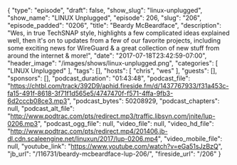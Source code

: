 {
  "type": "episode",
  "draft": false,
  "show_slug": "linux-unplugged",
  "show_name": "LINUX Unplugged",
  "episode": 206,
  "slug": "206",
  "episode_padded": "0206",
  "title": "Beardy McBeardface",
  "description": "Wes, in true TechSNAP style, highlights a few complicated ideas explained well, then it's on to updates from a few of our favorite projects, including some exciting news for WireGuard & a great collection of new stuff from around the internet & more!",
  "date": "2017-07-18T23:42:59-07:00",
  "header_image": "/images/shows/linux-unplugged.png",
  "categories": [
    "LINUX Unplugged"
  ],
  "tags": [],
  "hosts": [
    "chris",
    "wes"
  ],
  "guests": [],
  "sponsors": [],
  "podcast_duration": "01:43:48",
  "podcast_file": "https://chtbl.com/track/392D9/aphid.fireside.fm/d/1437767933/f31a453c-fa15-491f-8618-3f71f1d565e5/4747470f-f571-4ffa-9fb3-6d2cccb08ce3.mp3",
  "podcast_bytes": 50208929,
  "podcast_chapters": null,
  "podcast_alt_file": "http://www.podtrac.com/pts/redirect.mp3/traffic.libsyn.com/jnite/lup-0206.mp3",
  "podcast_ogg_file": null,
  "video_file": null,
  "video_hd_file": "http://www.podtrac.com/pts/redirect.mp4/201406.jb-dl.cdn.scaleengine.net/linuxun/2017/lup-0206.mp4",
  "video_mobile_file": null,
  "youtube_link": "https://www.youtube.com/watch?v=eGa51sJzBzQ",
  "jb_url": "/116731/beardy-mcbeardface-lup-206/",
  "fireside_url": "/206"
}

